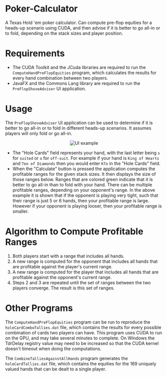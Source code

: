 # Poker-Calculator
A Texas Hold 'em poker calculator. Can compute pre-flop equities for a heads-up scenario using CUDA, and then advise if it is better to go all-in or to fold, depending on the stack sizes and player position.

# Requirements
* The CUDA Toolkit and the JCuda libraries are required to run the `ComputeHandPreFlopEquities` program, which calculates the results for every hand combination between two players. 
* JavaFX and the Commons Lang library are required to run the `PreFlopShoveAdviser` UI application.

# Usage
The `PreFlopShoveAdviser` UI application can be used to determine if it is better to go all-in or to fold in different heads-up scenarios. It assumes players will only fold or go all-in.

<p align="center">
  <img src="https://i.imgur.com/owuc0s4.png" alt="UI example"/>
</p>


* The "Hole Cards" field represents your hand, with the last letter being `s` for `suited` or `o` for `off-suit`. For example if your hand is `King of Hearts` and `Ten of Diamonds` then you would enter `KTo` in the "Hole Cards" field.
* When the "Calculate" button is pressed the application computes the profitable ranges for the given stack sizes. It then displays the size of those ranges below. Ranges that are colored green indicate that it is better to go all-in than to fold with your hand. There can be multiple profitable ranges, depending on your opponent's range. In the above example it is shown that if the opponent is playing very tight, such that their range is just 5 or 6 hands, then your profitable range is large. However if your opponent is playing looser, then your profitable range is smaller.

# Algorithm to Compute Profitable Ranges
1. Both players start with a range that includes all hands. 
2. A new range is computed for the opponent that includes all hands that are profitable against the player's current range.
3. A new range is computed for the player that includes all hands that are profitable against the opponent's current range.
4. Steps 2 and 3 are repeated until the set of ranges between the two players converge. The result is this set of ranges.

# Other Programs
The `ComputeHandPreFlopEquities` program can be run to reproduce the `holeCardComboTallies.dat` file, which contains the results for every possible combination of cards two players can have. This program uses CUDA to run on the GPU, and may take several minutes to complete. On Windows the TdrDelay registry value may need to be increased so that the CUDA kernel doesn't timeout when doing the computations.

The `CombineTalliesAgainstAllHands` program generates the `holeCardTallies.dat` file, which contains the equities for the 169 uniquely valued hands that can be dealt to a single player.


